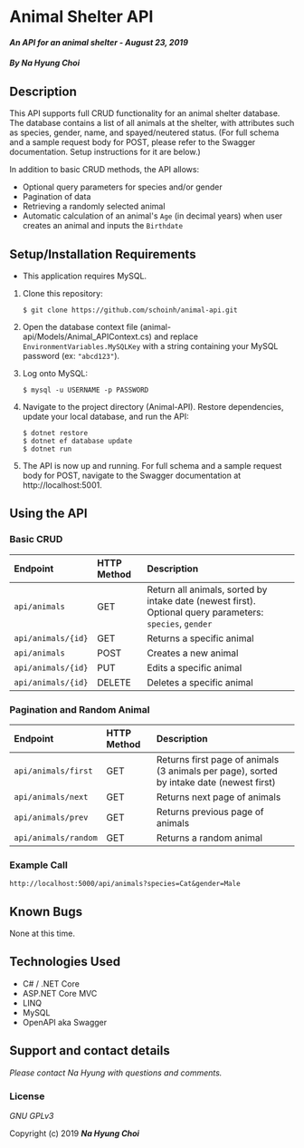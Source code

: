 # Animal Shelter API

#### _An API for an animal shelter - August 23, 2019_

#### _By **Na Hyung Choi**_

## Description

This API supports full CRUD functionality for an animal shelter database. The database contains a list of all animals at the shelter, with attributes such as species, gender, name, and spayed/neutered status. (For full schema and a sample request body for POST, please refer to the Swagger documentation. Setup instructions for it are below.) 

In addition to basic CRUD methods, the API allows:
* Optional query parameters for species and/or gender
* Pagination of data
* Retrieving a randomly selected animal
* Automatic calculation of an animal's `Age` (in decimal years) when user creates an animal and inputs the `Birthdate`

## Setup/Installation Requirements

* This application requires MySQL.

1. Clone this repository:
    ```
    $ git clone https://github.com/schoinh/animal-api.git
    ```
2. Open the database context file (animal-api/Models/Animal_APIContext.cs) and replace `EnvironmentVariables.MySQLKey` with a string containing your MySQL password (ex: `"abcd123"`).

3. Log onto MySQL:
    ```
    $ mysql -u USERNAME -p PASSWORD
    ```
5. Navigate to the project directory (Animal-API). Restore dependencies, update your local database, and run the API:
    ```
    $ dotnet restore
    $ dotnet ef database update
    $ dotnet run
    ```
7. The API is now up and running. For full schema and a sample request body for POST, navigate to the Swagger documentation at http://localhost:5001.

## Using the API

### **Basic CRUD**
| Endpoint | HTTP Method | Description |
| :------------- | :------------- | :------------- |
| `api/animals` | GET | Return all animals, sorted by intake date (newest first). Optional query parameters: `species`, `gender` |
| `api/animals/{id}` | GET | Returns a specific animal |
| `api/animals` | POST | Creates a new animal |
| `api/animals/{id}` | PUT | Edits a specific animal |
| `api/animals/{id}` | DELETE | Deletes a specific animal |

### **Pagination and Random Animal**
| Endpoint | HTTP Method | Description |
| :------------- | :------------- | :------------- |
| `api/animals/first` | GET | Returns first page of animals (3 animals per page), sorted by intake date (newest first) |
| `api/animals/next` | GET | Returns next page of animals |
| `api/animals/prev` | GET | Returns previous page of animals |
| `api/animals/random` | GET | Returns a random animal |

### **Example Call**
```
http://localhost:5000/api/animals?species=Cat&gender=Male
```

## Known Bugs
None at this time.

## Technologies Used
* C# / .NET Core
* ASP.NET Core MVC
* LINQ
* MySQL
* OpenAPI aka Swagger

## Support and contact details

_Please contact Na Hyung with questions and comments._

### License

*GNU GPLv3*

Copyright (c) 2019 **_Na Hyung Choi_**